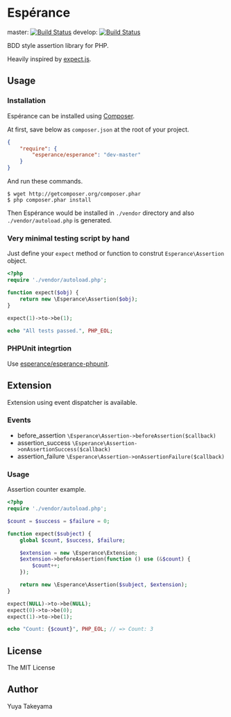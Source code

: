 Esp&eacute;rance
================

master: [![Build Status](https://secure.travis-ci.org/esperance/esperance.png?branch=master)](http://travis-ci.org/esperance/esperance)
develop: [![Build Status](https://secure.travis-ci.org/esperance/esperance.png?branch=develop)](http://travis-ci.org/esperance/esperance)

BDD style assertion library for PHP.

Heavily inspired by [expect.js](https://github.com/LearnBoost/expect.js).

Usage
-----

### Installation

Esp&eacute;rance can be installed using [Composer](http://getcomposer.org/).

At first, save below as `composer.json` at the root of your project.

```json
{
    "require": {
        "esperance/esperance": "dev-master"
    }
}
```

And run these commands.

```
$ wget http://getcomposer.org/composer.phar
$ php composer.phar install
```

Then Esp&eacute;rance would be installed in `./vendor` directory and also `./vendor/autoload.php` is generated.

### Very minimal testing script by hand

Just define your `expect` method or function to construt `Esperance\Assertion` object.

```php
<?php
require './vendor/autoload.php';

function expect($obj) {
    return new \Esperance\Assertion($obj);
}

expect(1)->to->be(1);

echo "All tests passed.", PHP_EOL;
```

### PHPUnit integrtion

Use [esperance/esperance-phpunit](https://github.com/esperance/esperance-phpunit).

Extension
---------

Extension using event dispatcher is available.

### Events

- before_assertion `\Esperance\Assertion->beforeAssertion($callback)`
- assertion_success `\Esperance\Assertion->onAssertionSuccess($callback)`
- assertion_failure `\Esperance\Assertion->onAssertionFailure($callback)`

### Usage

Assertion counter example.

```php
<?php
require './vendor/autoload.php';

$count = $success = $failure = 0;

function expect($subject) {
    global $count, $success, $failure;

    $extension = new \Esperance\Extension;
    $extension->beforeAssertion(function () use (&$count) {
        $count++;
    });

    return new \Esperance\Assertion($subject, $extension);
}

expect(NULL)->to->be(NULL);
expect(0)->to->be(0);
expect(1)->to->be(1);

echo "Count: {$count}", PHP_EOL; // => Count: 3
```

License
-------

The MIT License

Author
------

Yuya Takeyama

